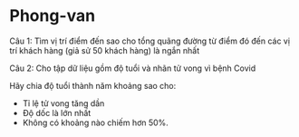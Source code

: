 # Phong-van

Câu 1: Tìm vị trí điểm đến sao cho tổng quãng đường từ điểm đó đến các vị trí khách hàng (giả sử 50 khách hàng) là ngắn nhất

Câu 2: Cho tập dữ liệu gồm độ tuổi và nhãn tử vong vì bệnh Covid

Hãy chia độ tuổi thành năm khoảng sao cho:
- Tỉ lệ tử vong tăng dần
- Độ dốc là lớn nhất
- Không có khoảng nào chiếm hơn 50%.
